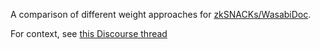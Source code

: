 A comparison of different weight approaches for [zkSNACKs/WasabiDoc](https://github.com/zkSNACKs/WasabiDoc/).

For context, see [this Discourse thread](https://discourse.sourcecred.io/t/wasabi-wallet-documentation/139/3)
